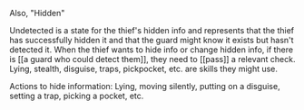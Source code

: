 Also, "Hidden"

Undetected is a state for the thief's hidden info and represents that the thief has successfully hidden it and that the guard might know it exists but hasn't detected it. When the thief wants to hide info or change hidden info, if there is [[a guard who could detect them]], they need to [[pass]] a relevant check. Lying, stealth, disguise, traps, pickpocket, etc. are skills they might use.

Actions to hide information: Lying, moving silently, putting on a disguise, setting a trap, picking a pocket, etc.
